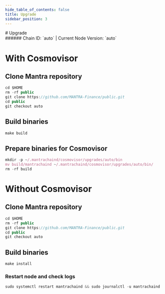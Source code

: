 ```yaml
---
hide_table_of_contents: false
title: Upgrade
sidebar_position: 3
---
```


<div class="h1-with-icon icon-mantra">
# Upgrade
</div>
###### Chain ID: `auto` | Current Node Version: `auto`

# With Cosmovisor
## Clone Mantra repository
```js
cd $HOME
rm -rf public
git clone https://github.com/MANTRA-Finance/public.git
cd public
git checkout auto
 ```

## Build binaries
```js
make build
 ```

## Prepare binaries for Cosmovisor
```js
mkdir -p ~/.mantrachaind/cosmovisor/upgrades/auto/bin
mv build/mantrachaind ~/.mantrachaind/cosmovisor/upgrades/auto/bin/
rm -rf build
```

# Without Cosmovisor
## Clone Mantra repository
```js
cd $HOME
rm -rf public
git clone https://github.com/MANTRA-Finance/public.git
cd public
git checkout auto
 ```

## Build binaries
```js
make install
 ```

### Restart node and check logs
```js
sudo systemctl restart mantrachaind && sudo journalctl -u mantrachaind -f --no-hostname -o cat
```